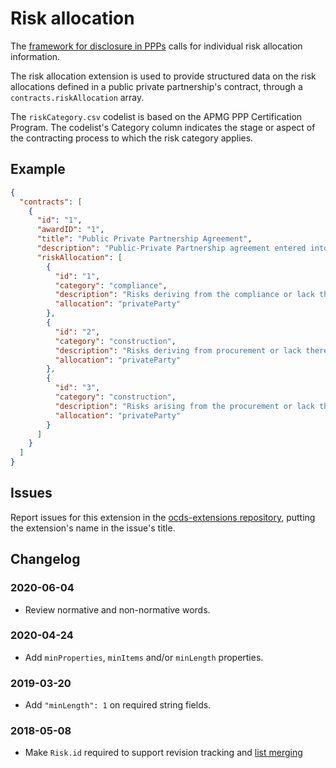 # Risk allocation

The [framework for disclosure in PPPs](https://thedocs.worldbank.org/en/doc/773541448296707678-0100022015/original/DisclosureinPPPsFramework.pdf) calls for individual risk allocation information.

The risk allocation extension is used to provide structured data on the risk allocations defined in a public private partnership's contract, through a `contracts.riskAllocation` array.

The `riskCategory.csv` codelist is based on the APMG PPP Certification Program. The codelist's Category column indicates the stage or aspect of the contracting process to which the risk category applies.

## Example

```json
{
  "contracts": [
    {
      "id": "1",
      "awardID": "1",
      "title": "Public Private Partnership Agreement",
      "description": "Public-Private Partnership agreement entered into by and between telecoms promoter, together with national fibre infrastructure and the special purpose vehicle Mega Consortium Ltd",
      "riskAllocation": [
        {
          "id": "1",
          "category": "compliance",
          "description": "Risks deriving from the compliance or lack thereof of regulatory obligations related to the development of the Project",
          "allocation": "privateParty"
        },
        {
          "id": "2",
          "category": "construction",
          "description": "Risks deriving from procurement or lack thereof of the necessary licenses and permits for the Project’s development",
          "allocation": "privateParty"
        },
        {
          "id": "3",
          "category": "construction",
          "description": "Risks arising from the procurement or lack thereof of rights of way required for the Project’s development",
          "allocation": "privateParty"
        }
      ]
    }
  ]
}
```

## Issues

Report issues for this extension in the [ocds-extensions repository](https://github.com/open-contracting/ocds-extensions/issues), putting the extension's name in the issue's title.

## Changelog

### 2020-06-04

- Review normative and non-normative words.

### 2020-04-24

- Add `minProperties`, `minItems` and/or `minLength` properties.

### 2019-03-20

- Add `"minLength": 1` on required string fields.

### 2018-05-08

- Make `Risk.id` required to support revision tracking and [list merging](https://standard.open-contracting.org/latest/en/schema/merging/#array-values)
